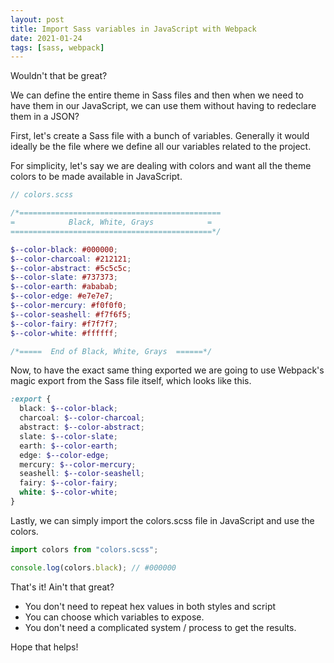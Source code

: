 ```yaml
---
layout: post
title: Import Sass variables in JavaScript with Webpack
date: 2021-01-24
tags: [sass, webpack]
---
```


Wouldn't that be great?

We can define the entire theme in Sass files and then when we need to have them in our JavaScript, we can use them without having to redeclare them in a JSON?

First, let's create a Sass file with a bunch of variables. Generally it would ideally be the file where we define all our variables related to the project.

For simplicity, let's say we are dealing with colors and want all the theme colors to be made available in JavaScript.

```scss
// colors.scss

/*=============================================
=            Black, White, Grays            =
=============================================*/

$--color-black: #000000;
$--color-charcoal: #212121;
$--color-abstract: #5c5c5c;
$--color-slate: #737373;
$--color-earth: #ababab;
$--color-edge: #e7e7e7;
$--color-mercury: #f0f0f0;
$--color-seashell: #f7f6f5;
$--color-fairy: #f7f7f7;
$--color-white: #ffffff;

/*=====  End of Black, White, Grays  ======*/
```

Now, to have the exact same thing exported we are going to use Webpack's magic export from the Sass file itself, which looks like this.

```scss
:export {
  black: $--color-black;
  charcoal: $--color-charcoal;
  abstract: $--color-abstract;
  slate: $--color-slate;
  earth: $--color-earth;
  edge: $--color-edge;
  mercury: $--color-mercury;
  seashell: $--color-seashell;
  fairy: $--color-fairy;
  white: $--color-white;
}
```

Lastly, we can simply import the colors.scss file in JavaScript and use the colors.

```jsx
import colors from "colors.scss";

console.log(colors.black); // #000000
```

That's it! Ain't that great?

- You don't need to repeat hex values in both styles and script
- You can choose which variables to expose.
- You don't need a complicated system / process to get the results.

Hope that helps!
